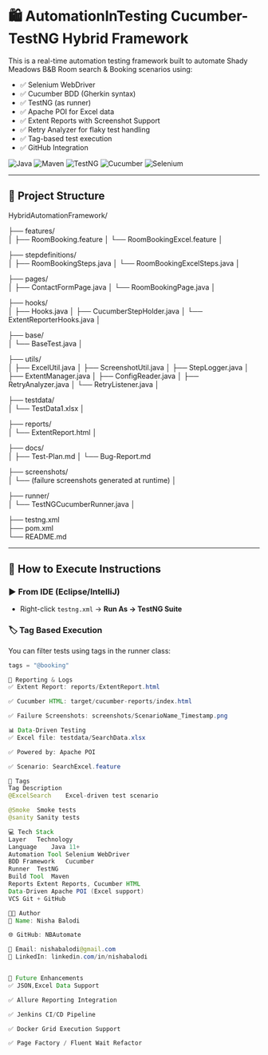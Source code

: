 # 🛍️ AutomationInTesting Cucumber-TestNG Hybrid Framework

This is a real-time automation testing framework built to automate Shady Meadows B&B Room search & Booking scenarios using:

- ✅ Selenium WebDriver
- ✅ Cucumber BDD (Gherkin syntax)
- ✅ TestNG (as runner)
- ✅ Apache POI for Excel data
- ✅ Extent Reports with Screenshot Support
- ✅ Retry Analyzer for flaky test handling
- ✅ Tag-based test execution
- ✅ GitHub Integration

![Java](https://img.shields.io/badge/Java-11+-brightgreen)
![Maven](https://img.shields.io/badge/Maven-Build-blue)
![TestNG](https://img.shields.io/badge/TestNG-7.9-orange)
![Cucumber](https://img.shields.io/badge/Cucumber-BDD-green)
![Selenium](https://img.shields.io/badge/Selenium-WebDriver-yellow)

---

## 📁 Project Structure

HybridAutomationFramework/


├── features/                   
│   ├── RoomBooking.feature
│   └── RoomBookingExcel.feature
│

├── stepdefinitions/           
│   ├── RoomBookingSteps.java
│   └── RoomBookingExcelSteps.java
│

├── pages/           
│   ├── ContactFormPage.java
│   └── RoomBookingPage.java
│

├── hooks/                     
│   ├── Hooks.java
│   ├── CucumberStepHolder.java
│   └── ExtentReporterHooks.java
│

├── base/                  
│   └── BaseTest.java
│

├── utils/                     
│   ├── ExcelUtil.java
│   ├── ScreenshotUtil.java
│   ├── StepLogger.java
│   ├── ExtentManager.java
│   ├── ConfigReader.java
│   ├── RetryAnalyzer.java
│   └── RetryListener.java
│

├── testdata/                  
│   └── TestData1.xlsx
│

├── reports/                   
│   └── ExtentReport.html
│

├── docs/                     
│   ├── Test-Plan.md
│   └── Bug-Report.md

├── screenshots/               
│   └── (failure screenshots generated at runtime)
│

├── runner/                    
│   └── TestNGCucumberRunner.java
│

├── testng.xml                 
├── pom.xml                    
└── README.md                  


---

## 🧪 How to Execute Instructions

### ▶️ From IDE (Eclipse/IntelliJ)
- Right-click `testng.xml` → **Run As → TestNG Suite**

### 🏷️ Tag Based Execution

You can filter tests using tags in the runner class:
```java
tags = "@booking"

📸 Reporting & Logs
✅ Extent Report: reports/ExtentReport.html

✅ Cucumber HTML: target/cucumber-reports/index.html

✅ Failure Screenshots: screenshots/ScenarioName_Timestamp.png

📊 Data-Driven Testing
✅ Excel file: testdata/SearchData.xlsx

✅ Powered by: Apache POI

✅ Scenario: SearchExcel.feature

📌 Tags
Tag	Description
@ExcelSearch	Excel-driven test scenario

@Smoke	Smoke tests
@sanity Sanity tests

💻 Tech Stack
Layer	Technology
Language	Java 11+
Automation Tool	Selenium WebDriver
BDD Framework	Cucumber
Runner	TestNG
Build Tool	Maven
Reports	Extent Reports, Cucumber HTML
Data-Driven	Apache POI (Excel support)
VCS	Git + GitHub

👨‍💻 Author
👤 Name: Nisha Balodi

🌐 GitHub: NBAutomate

📧 Email: nishabalodi@gmail.com
🔗 LinkedIn: linkedin.com/in/nishabalodi


🔮 Future Enhancements
✅ JSON,Excel Data Support

✅ Allure Reporting Integration

✅ Jenkins CI/CD Pipeline

✅ Docker Grid Execution Support

✅ Page Factory / Fluent Wait Refactor


